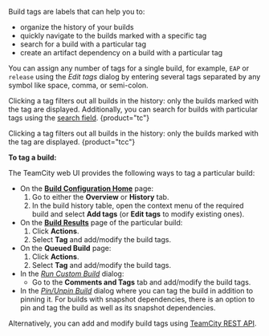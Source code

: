 [//]: # (title: Build Tag)
[//]: # (auxiliary-id: Build Tag)

Build tags are labels that can help you to:
* organize the history of your builds
* quickly navigate to the builds marked with a specific tag
* search for a build with a particular tag
* create an artifact dependency on a build with a particular tag   
 
You can assign any number of tags for a single build, for example, `EAP` or `release` using the _Edit tags_ dialog by entering several tags separated by any symbol like space, comma, or semi-colon.

Clicking a tag filters out all builds in the history: only the builds marked with the tag are displayed. Additionally, you can search for builds with particular tags using the [search field](search.md).
{product="tc"}

Clicking a tag filters out all builds in the history: only the builds marked with the tag are displayed.
{product="tcc"}
 

__To tag a build:__

The TeamCity web UI provides the following ways to tag a particular build:
* On the __[Build Configuration Home](viewing-build-configuration-details.md)__ page: 
     1. Go to either the __Overview__ or __History__ tab.
     2. In the build history table, open the context menu of the required build and select __Add tags__ (or __Edit tags__ to modify existing ones).
* On the __[Build Results](working-with-build-results.md)__ page of the particular build: 
     1. Click __Actions__.
     2. Select __Tag__ and add/modify the build tags.
* On the __Queued Build__ page: 
     1. Click __Actions__.
     2. Select __Tag__ and add/modify the build tags.
* In the _[Run Custom Build](triggering-a-custom-build.md)_ dialog:
    * Go to the __Comments and Tags__ tab and add/modify the build tags.
* In the _[Pin/Unpin Build](pinned-build.md)_ dialog where you can tag the build in addition to pinning it. For builds with snapshot dependencies, there is an option to pin and tag the build as well as its snapshot dependencies.

Alternatively, you can add and modify build tags using [TeamCity REST API](https://www.jetbrains.com/help/teamcity/rest/manage-builds.html#Build+Tags).

[//]: # (Internal note. Do not delete. "Build Tagd46e113.txt")    
